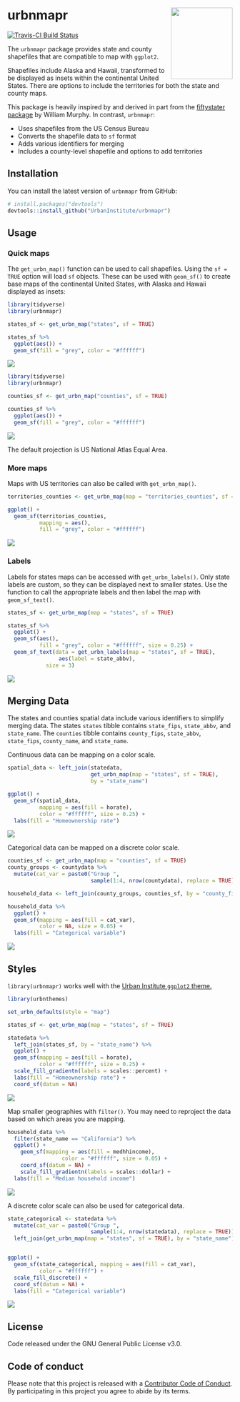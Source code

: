 
<!-- README.md is generated from README.Rmd. Please edit that file -->
urbnmapr <img src="man/figures/hexsticker.png" align="right" style="width:138.1334px;height:160px;"/>
=====================================================================================================

[![Travis-CI Build Status](https://travis-ci.org/UrbanInstitute/urbnmapr.svg?branch=master)](https://travis-ci.org/UrbanInstitute/urbnmapr)

The `urbnmapr` package provides state and county shapefiles that are compatible to map with `ggplot2`.

Shapefiles include Alaska and Hawaii, transformed to be displayed as insets within the continental United States. There are options to include the territories for both the state and county maps.

This package is heavily inspired by and derived in part from the [fiftystater package](https://cran.r-project.org/package=fiftystater) by William Murphy. In contrast, `urbnmapr`:

-   Uses shapefiles from the US Census Bureau
-   Converts the shapefile data to `sf` format
-   Adds various identifiers for merging
-   Includes a county-level shapefile and options to add territories

Installation
------------

You can install the latest version of `urbnmapr` from GitHub:

``` r
# install.packages("devtools")
devtools::install_github("UrbanInstitute/urbnmapr")
```

Usage
-----

### Quick maps

The `get_urbn_map()` function can be used to call shapefiles. Using the `sf = TRUE` option will load `sf` objects. These can be used with `geom_sf()` to create base maps of the continental United States, with Alaska and Hawaii displayed as insets:

``` r
library(tidyverse)
library(urbnmapr)

states_sf <- get_urbn_map("states", sf = TRUE)

states_sf %>% 
  ggplot(aes()) +
  geom_sf(fill = "grey", color = "#ffffff")
```

![](README_files/figure-markdown_github/sf-state-1.png)

``` r
library(tidyverse)
library(urbnmapr)

counties_sf <- get_urbn_map("counties", sf = TRUE)

counties_sf %>% 
  ggplot(aes()) +
  geom_sf(fill = "grey", color = "#ffffff")
```

![](README_files/figure-markdown_github/sf-county-1.png)

The default projection is US National Atlas Equal Area.

### More maps

Maps with US territories can also be called with `get_urbn_map()`.

``` r
territories_counties <- get_urbn_map(map = "territories_counties", sf = TRUE)

ggplot() +
  geom_sf(territories_counties,
          mapping = aes(),
          fill = "grey", color = "#ffffff")
```

![](README_files/figure-markdown_github/terr-1.png)

### Labels

Labels for states maps can be accessed with `get_urbn_labels()`. Only state labels are custom, so they can be displayed next to smaller states. Use the function to call the appropriate labels and then label the map with `geom_sf_text()`.

``` r
states_sf <- get_urbn_map(map = "states", sf = TRUE)

states_sf %>%
  ggplot() +
  geom_sf(aes(), 
          fill = "grey", color = "#ffffff", size = 0.25) +
  geom_sf_text(data = get_urbn_labels(map = "states", sf = TRUE), 
                aes(label = state_abbv), 
            size = 3)
```

![](README_files/figure-markdown_github/quick-labels-1.png)

Merging Data
------------

The states and counties spatial data include various identifiers to simplify merging data. The states `states` tibble contains `state_fips`, `state_abbv`, and `state_name`. The `counties` tibble contains `county_fips`, `state_abbv`, `state_fips`, `county_name`, and `state_name`.

Continuous data can be mapping on a color scale.

``` r
spatial_data <- left_join(statedata,
                          get_urbn_map(map = "states", sf = TRUE),
                          by = "state_name")

ggplot() +
  geom_sf(spatial_data,
          mapping = aes(fill = horate),
          color = "#ffffff", size = 0.25) +
  labs(fill = "Homeownership rate")
```

![](README_files/figure-markdown_github/us-choropleth-1.png)

Categorical data can be mapped on a discrete color scale.

``` r
counties_sf <- get_urbn_map(map = "counties", sf = TRUE)
county_groups <- countydata %>% 
  mutate(cat_var = paste0("Group ",
                          sample(1:4, nrow(countydata), replace = TRUE)))

household_data <- left_join(county_groups, counties_sf, by = "county_fips")

household_data %>%
  ggplot() +
  geom_sf(mapping = aes(fill = cat_var),
          color = NA, size = 0.05) +
  labs(fill = "Categorical variable")
```

![](README_files/figure-markdown_github/county-1.png)

Styles
------

`library(urbnmapr)` works well with the [Urban Institute `ggplot2` theme.](https://github.com/UrbanInstitute/urban_R_theme)

``` r
library(urbnthemes)

set_urbn_defaults(style = "map")
```

``` r
states_sf <- get_urbn_map(map = "states", sf = TRUE)

statedata %>% 
  left_join(states_sf, by = "state_name") %>% 
  ggplot() +
  geom_sf(mapping = aes(fill = horate),
          color = "#ffffff", size = 0.25) +
  scale_fill_gradientn(labels = scales::percent) +
  labs(fill = "Homeownership rate") +
  coord_sf(datum = NA)
```

![](README_files/figure-markdown_github/theme-state-1.png)

Map smaller geographies with `filter()`. You may need to reproject the data based on which areas you are mapping.

``` r
household_data %>%
  filter(state_name == "California") %>%
  ggplot() +
    geom_sf(mapping = aes(fill = medhhincome),
                 color = "#ffffff", size = 0.05) +
    coord_sf(datum = NA) +
    scale_fill_gradientn(labels = scales::dollar) +
  labs(fill = "Median household income")
```

![](README_files/figure-markdown_github/theme-counties-1.png)

A discrete color scale can also be used for categorical data.

``` r
state_categorical <- statedata %>% 
  mutate(cat_var = paste0("Group ",
                          sample(1:4, nrow(statedata), replace = TRUE))) %>% 
  left_join(get_urbn_map(map = "states", sf = TRUE), by = "state_name")


ggplot() +
  geom_sf(state_categorical, mapping = aes(fill = cat_var),
          color = "#ffffff") +
  scale_fill_discrete() +
  coord_sf(datum = NA) +
  labs(fill = "Categorical variable")
```

![](README_files/figure-markdown_github/state-discrete-1.png)

License
-------

Code released under the GNU General Public License v3.0.

Code of conduct
---------------

Please note that this project is released with a [Contributor Code of Conduct](CODE_OF_CONDUCT.md). By participating in this project you agree to abide by its terms.
